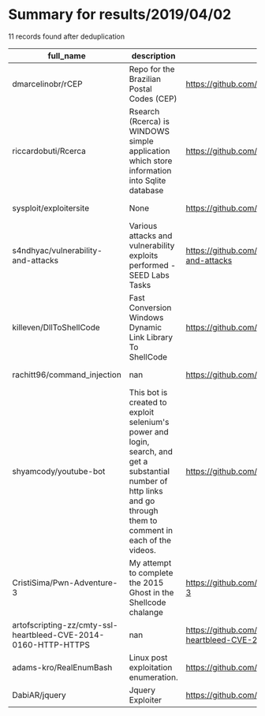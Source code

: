 
# Summary for results/2019/04/02
    
11 records found after deduplication

| full_name | description | html_url | matched_list | matched_count | pushed_at | size | stargazers_count | language | forks_count |
|----------------------------------------------------------------|---------------------------------------------------------------------------------------------------------------------------------------------------------------------|-----------------------------------------------------------------------------------|-----------------------|-----------------|---------------------------|--------|--------------------|------------------|---------------|
| dmarcelinobr/rCEP | Repo for the Brazilian Postal Codes (CEP) | https://github.com/dmarcelinobr/rCEP | ['rce'] | 1 | 2019-04-02 18:00:10+00:00 | 1 | 1 | | 0 |
| riccardobuti/Rcerca | Rsearch (Rcerca) is WINDOWS simple application which store information into Sqlite database | https://github.com/riccardobuti/Rcerca | ['rce'] | 1 | 2019-04-02 08:29:56+00:00 | 104 | 0 | C# | 0 |
| sysploit/exploitersite | None | https://github.com/sysploit/exploitersite | ['exploit'] | 1 | 2019-04-02 05:59:01+00:00 | 1387 | 0 | HTML | 0 |
| s4ndhyac/vulnerability-and-attacks | Various attacks and vulnerability exploits performed - SEED Labs Tasks | https://github.com/s4ndhyac/vulnerability-and-attacks | ['exploit'] | 1 | 2019-04-02 19:07:25+00:00 | 22498 | 1 | C | 0 |
| killeven/DllToShellCode | Fast Conversion Windows Dynamic Link Library To ShellCode | https://github.com/killeven/DllToShellCode | ['shellcode'] | 1 | 2019-04-02 13:12:10+00:00 | 42 | 217 | C | 92 |
| rachitt96/command_injection | nan | https://github.com/rachitt96/command_injection | ['command injection'] | 1 | 2019-04-02 14:19:32+00:00 | 3 | 0 | Python | 0 |
| shyamcody/youtube-bot | This bot is created to exploit selenium's power and login, search, and get a substantial number of http links and go through them to comment in each of the videos. | https://github.com/shyamcody/youtube-bot | ['exploit'] | 1 | 2019-04-02 21:33:47+00:00 | 40 | 0 | Jupyter Notebook | 1 |
| CristiSima/Pwn-Adventure-3 | My attempt to complete the 2015 Ghost in the Shellcode chalange | https://github.com/CristiSima/Pwn-Adventure-3 | ['shellcode'] | 1 | 2019-04-02 14:30:52+00:00 | 8 | 0 | Python | 0 |
| artofscripting-zz/cmty-ssl-heartbleed-CVE-2014-0160-HTTP-HTTPS | nan | https://github.com/artofscripting-zz/cmty-ssl-heartbleed-CVE-2014-0160-HTTP-HTTPS | ['cve-2'] | 1 | 2019-04-02 18:11:07+00:00 | 25 | 0 | Python | 1 |
| adams-kro/RealEnumBash | Linux post exploitation enumeration. | https://github.com/adams-kro/RealEnumBash | ['exploit'] | 1 | 2019-04-02 19:00:02+00:00 | 12 | 2 | Shell | 0 |
| DabiAR/jquery | Jquery Exploiter | https://github.com/DabiAR/jquery | ['exploit'] | 1 | 2019-04-02 20:53:37+00:00 | 3 | 1 | Python | 0 |
